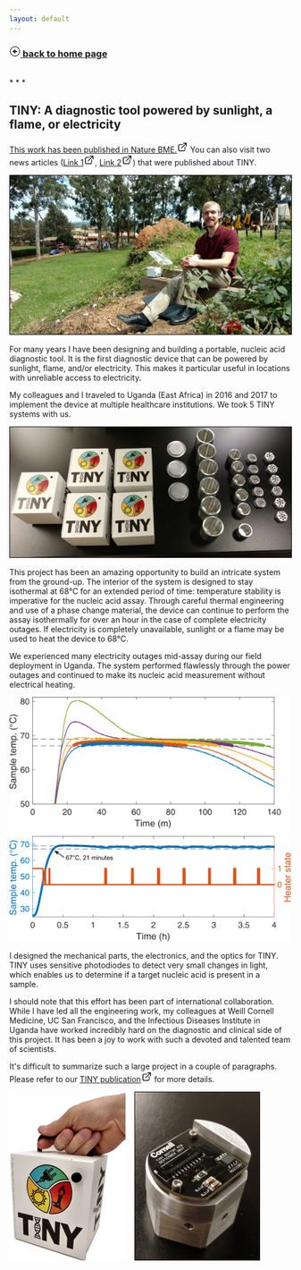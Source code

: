 ```yaml
---
layout: default
---
```


<h3><a href="./"><img src="assets/images/back.png" style="width:20px;height:20px;"> back to home page</a></h3>
<br>
* * *

## TINY: A diagnostic tool powered by sunlight, a flame, or electricity

<a href="https://www.nature.com/articles/s41551-018-0286-y" target="blank">This work has been published in Nature BME.<img src="assets/images/external-link.png" style="width:20px;height:20px;"></a> You can also visit two news articles (<a href="http://news.cornell.edu/stories/2018/09/tiny-cancer-detection-device-proves-effective-uganda-testing" target="blank">Link 1<img src="assets/images/external-link.png" style="width:20px;height:20px;"></a>, <a href="http://news.cornell.edu/stories/2016/08/1m-nih-grant-helps-researchers-refine-quick-cancer-test" target="blank">Link 2<img src="assets/images/external-link.png" style="width:20px;height:20px;"></a>) that were published about TINY.

<a href="assets/img/uganda.jpg" data-lightbox="image-1" data-title="This picture was taken during TINY deployment outside a healthcare facility in Uganda, November 2017. I am heating up the system using sunlight - you may be able to see the acrylic Fresnel lens which is concentrating sunlight into the device. After heating, a human sample will be placed inside the device and analyzed for the presence of specific nucleic acids. The assay is monitored using the optical system that I designed and built."><img src="assets/img/uganda_small.jpg" style="border:1px solid black"></a>

For many years I have been designing and building a portable, nucleic acid diagnostic tool. It is the first diagnostic device that can be powered by sunlight, flame, and/or electricity. This makes it particular useful in locations with unreliable access to electricity.

My colleagues and I traveled to Uganda (East Africa) in 2016 and 2017 to implement the device at multiple healthcare institutions. We took 5 TINY systems with us.

<a href="assets/img/tinyassembly.jpg" data-lightbox="image-1" data-title="I built 5 TINYs for our 2017 field trial in Uganda. I designed all the parts you see here. The two right-most parts hold the optical components: bandpass filters, LEDs, and photodiodes. I was initially fabricating all of these parts during our first experiments; however, we started outsourcing everything before deployment to Uganda."><img src="assets/img/tinyassembly_small.jpg" style="border:1px solid black"></a>

This project has been an amazing opportunity to build an intricate system from the ground-up. The interior of the system is designed to stay isothermal at 68°C for an extended period of time: temperature stability is imperative for the nucleic acid assay. Through careful thermal engineering and use of a phase change material, the device can continue to perform the assay isothermally for over an hour in the case of complete electricity outages. If electricity is completely unavailable, sunlight or a flame may be used to heat the device to 68°C.

We experienced many electricity outages mid-assay during our field deployment in Uganda. The system performed flawlessly through the power outages and continued to make its nucleic acid measurement without electrical heating.

<a href="assets/img/Heatprofile.png" data-lightbox="image-1" data-title="This data shows the temperature inside TINY. The dotted lines show the isothermal target range, which is important to maintain for the nucleic acid assay. The top graph shows that the system tends to stabilize around the target temperature even when over- or under-heated. The bottom graph shows the automated heating of TINY when electricity is available."><img src="assets/img/Heatprofile_small.png" style=""></a>

I designed the mechanical parts, the electronics, and the optics for TINY. TINY uses sensitive photodiodes to detect very small changes in light, which enables us to determine if a target nucleic acid is present in a sample.

I should note that this effort has been part of international collaboration. While I have led all the engineering work, my colleagues at Weill Cornell Medicine, UC San Francisco, and the Infectious Diseases Institute in Uganda have worked incredibly hard on the diagnostic and clinical side of this project. It has been a joy to work with such a devoted and talented team of scientists.

It's difficult to summarize such a large project in a couple of paragraphs. Please refer to our <a href="https://www.nature.com/articles/s41551-018-0286-y" target="blank">TINY publication<img src="assets/images/external-link.png" style="width:20px;height:20px;"></a> for more details.

<a href="assets/img/TINYhand.png" data-lightbox="image-1" data-title="Portability is very important when building a diagnostic tool for resource limited settings. TINY weighs 1.1 kg and is the size of a very small lunchbox."><img src="assets/img/TINYhand_small.png"></a> &nbsp;&nbsp;&nbsp;<a href="assets/img/insidepcb.jpg" data-lightbox="image-1" data-title="On the opposite side of this PCB are 6 photodiodes for measuring the progress of 6 separate nucleic acid assays. The IC on the right is a local temperature sensor. The Molex connector in the middle is used to send signals to a central PCB."><img src="assets/img/insidepcb_small.jpg" style="border:1px solid black"></a>
